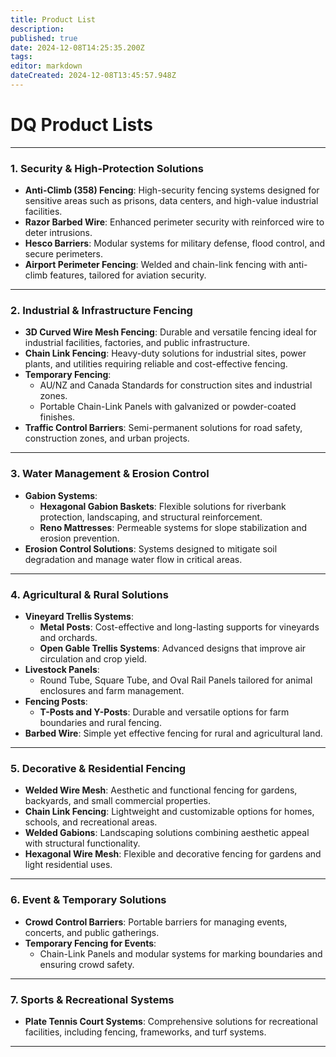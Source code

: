 ```yaml
---
title: Product List
description: 
published: true
date: 2024-12-08T14:25:35.200Z
tags: 
editor: markdown
dateCreated: 2024-12-08T13:45:57.948Z
---
```


# DQ Product Lists
---

### **1. Security & High-Protection Solutions**
- **Anti-Climb (358) Fencing**: High-security fencing systems designed for sensitive areas such as prisons, data centers, and high-value industrial facilities.
- **Razor Barbed Wire**: Enhanced perimeter security with reinforced wire to deter intrusions.
- **Hesco Barriers**: Modular systems for military defense, flood control, and secure perimeters.
- **Airport Perimeter Fencing**: Welded and chain-link fencing with anti-climb features, tailored for aviation security.

---

### **2. Industrial & Infrastructure Fencing**
- **3D Curved Wire Mesh Fencing**: Durable and versatile fencing ideal for industrial facilities, factories, and public infrastructure.
- **Chain Link Fencing**: Heavy-duty solutions for industrial sites, power plants, and utilities requiring reliable and cost-effective fencing.
- **Temporary Fencing**:
  - AU/NZ and Canada Standards for construction sites and industrial zones.
  - Portable Chain-Link Panels with galvanized or powder-coated finishes.
- **Traffic Control Barriers**: Semi-permanent solutions for road safety, construction zones, and urban projects.

---

### **3. Water Management & Erosion Control**
- **Gabion Systems**:
  - **Hexagonal Gabion Baskets**: Flexible solutions for riverbank protection, landscaping, and structural reinforcement.
  - **Reno Mattresses**: Permeable systems for slope stabilization and erosion prevention.
- **Erosion Control Solutions**: Systems designed to mitigate soil degradation and manage water flow in critical areas.

---

### **4. Agricultural & Rural Solutions**
- **Vineyard Trellis Systems**:
  - **Metal Posts**: Cost-effective and long-lasting supports for vineyards and orchards.
  - **Open Gable Trellis Systems**: Advanced designs that improve air circulation and crop yield.
- **Livestock Panels**:
  - Round Tube, Square Tube, and Oval Rail Panels tailored for animal enclosures and farm management.
- **Fencing Posts**:
  - **T-Posts and Y-Posts**: Durable and versatile options for farm boundaries and rural fencing.
- **Barbed Wire**: Simple yet effective fencing for rural and agricultural land.

---

### **5. Decorative & Residential Fencing**
- **Welded Wire Mesh**: Aesthetic and functional fencing for gardens, backyards, and small commercial properties.
- **Chain Link Fencing**: Lightweight and customizable options for homes, schools, and recreational areas.
- **Welded Gabions**: Landscaping solutions combining aesthetic appeal with structural functionality.
- **Hexagonal Wire Mesh**: Flexible and decorative fencing for gardens and light residential uses.

---

### **6. Event & Temporary Solutions**
- **Crowd Control Barriers**: Portable barriers for managing events, concerts, and public gatherings.
- **Temporary Fencing for Events**:
  - Chain-Link Panels and modular systems for marking boundaries and ensuring crowd safety.

---

### **7. Sports & Recreational Systems**
- **Plate Tennis Court Systems**: Comprehensive solutions for recreational facilities, including fencing, frameworks, and turf systems.

---
